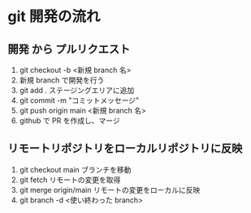 # git 開発の流れ

## 開発 から プルリクエスト

1. git checkout -b <新規 branch 名>
2. 新規 branch で開発を行う
3. git add . ステージングエリアに追加
4. git commit -m "コミットメッセージ"
5. git push origin main <新規 branch 名>
6. github で PR を作成し、マージ

## リモートリポジトリをローカルリポジトリに反映

1. git checkout main ブランチを移動
2. git fetch リモートの変更を取得
3. git merge origin/main リモートの変更をローカルに反映
4. git branch -d <使い終わった branch>
